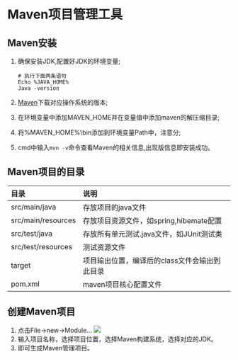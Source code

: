 # Maven项目管理工具

## Maven安装

1. 确保安装JDK,配置好JDK的环境变量;

   ```shell
   # 执行下面两条语句
   Echo %JAVA_HOME%
   Java -version
   ```

2. [Maven](https://maven.apache.org/download.cgi)下载对应操作系统的版本;

3. 在环境变量中添加MAVEN_HOME并在变量值中添加maven的解压缩目录;

4. 将%MAVEN_HOME%\bin添加到环境变量Path中，注意分;

5. cmd中输入`mvn -v`命令查看Maven的相关信息,出现版信息即安装成功。

## Maven项目的目录

| 目录               | 说明                                          |
| :----------------- | :-------------------------------------------- |
| src/main/java      | 存放项目的java文件                            |
| src/main/resources | 存放项目资源文件，如spring,hibemate配置       |
| src/test/java      | 存放所有单元测试.java文件，如JUnit测试类      |
| src/test/resources | 测试资源文件                                  |
| target             | 项目输出位置，编译后的class文件会输出到此目录 |
| pom.xml            | maven项目核心配置文件                         |

## 创建Maven项目

1. 点击File->new->Module…
   ![](zXingDemo/src/main/resources/image-20221027165946523.png)
2. 输入项目名称，选择项目位置，选择Maven构建系统，选择对应的JDK。
3. 即可生成Maven管理项目。

